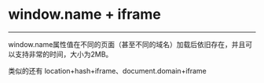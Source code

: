 # window.name + iframe
---

window.name属性值在不同的页面（甚至不同的域名）加载后依旧存在，并且可以支持非常的时间，大小为2MB。

类似的还有 location+hash+iframe、document.domain+iframe